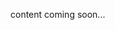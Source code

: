 <!-- <meta>
{
    "title":"Cluster Autoscaler",
    "slug":"cluster autoscaler",
    "description":"Using K8s Autoscaler on Packet",
    "author":"Mo Lawler",
    "github":"usrdev",
    "date": "2019/12/18",
    "tag":["Devops", "Integrations"]
}
</meta> -->

content coming soon...